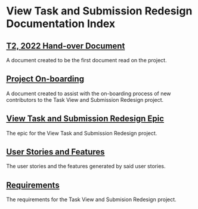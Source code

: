 # View Task and Submission Redesign Documentation Index

## [T2, 2022 Hand-over Document](2022-T2-Hand-Over-Document.md)
A document created to be the first document read on the project.

## [Project On-boarding](Project-On-Boarding.md)
A document created to assist with the on-boarding process of new contributors to the Task View and Submission Redesign project.

## [View Task and Submission Redesign Epic](Epic.md)
The epic for the View Task and Submission Redesign project.

## [User Stories and Features](User-Stories-and-Features.md)
The user stories and the features generated by said user stories.

## [Requirements](Requirements.md)
The requirements for the Task View and Submision Redesign project.